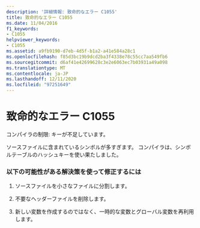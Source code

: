 ```yaml
---
description: '詳細情報: 致命的なエラー C1055'
title: 致命的なエラー C1055
ms.date: 11/04/2016
f1_keywords:
- C1055
helpviewer_keywords:
- C1055
ms.assetid: a9fb9190-d7eb-4d5f-b1a2-a41e584a28c1
ms.openlocfilehash: f85d3bc19b9dcd2ba3f4338e78c55cc7aa549fb6
ms.sourcegitcommit: d6af41e42699628c3e2e6063ec7b03931a49a098
ms.translationtype: MT
ms.contentlocale: ja-JP
ms.lasthandoff: 12/11/2020
ms.locfileid: "97251649"
---
```

# <a name="fatal-error-c1055"></a>致命的なエラー C1055

コンパイラの制限: キーが不足しています。

ソースファイルに含まれているシンボルが多すぎます。 コンパイラは、シンボルテーブルのハッシュキーを使い果たしました。

### <a name="to-fix-by-using-the-following-possible-solutions"></a>以下の可能性がある解決策を使って修正するには

1. ソースファイルを小さなファイルに分割します。

1. 不要なヘッダーファイルを削除します。

1. 新しい変数を作成するのではなく、一時的な変数とグローバル変数を再利用します。
